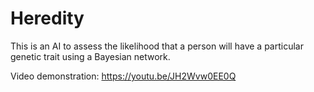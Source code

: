 # Heredity

This is an AI to assess the likelihood that a person will have a particular genetic trait using a Bayesian network.

Video demonstration: https://youtu.be/JH2Wvw0EE0Q
